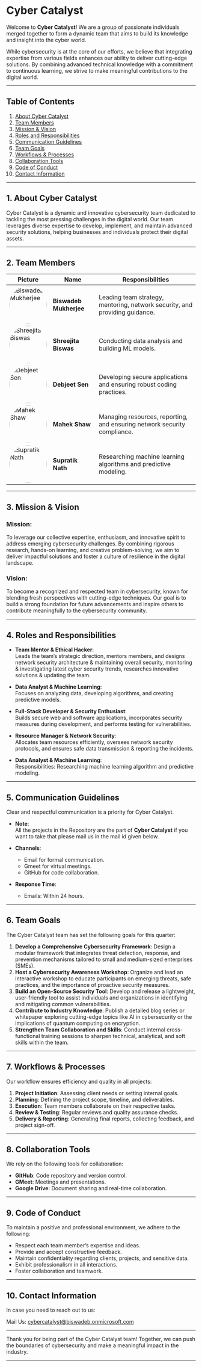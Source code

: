 # Cyber Catalyst

Welcome to **Cyber Catalyst**! We are a group of passionate individuals merged together to form a dynamic team that aims to build its knowledge and insight into the cyber world.

While cybersecurity is at the core of our efforts, we believe that integrating expertise from various fields enhances our ability to deliver cutting-edge solutions. By combining advanced technical knowledge with a commitment to continuous learning, we strive to make meaningful contributions to the digital world.

---

## Table of Contents
1. [About Cyber Catalyst](#1-about-cyber-catalyst)
2. [Team Members](#2-team-members)
3. [Mission & Vision](#3-mission--vision)
4. [Roles and Responsibilities](#4-roles-and-responsibilities)
5. [Communication Guidelines](#5-communication-guidelines)
6. [Team Goals](#6-team-goals)
7. [Workflows & Processes](#7-workflows--processes)
8. [Collaboration Tools](#8-collaboration-tools)
9. [Code of Conduct](#9-code-of-conduct)
10. [Contact Information](#10-contact-information)

---

## 1. About Cyber Catalyst
Cyber Catalyst is a dynamic and innovative cybersecurity team dedicated to tackling the most pressing challenges in the digital world. Our team leverages diverse expertise to develop, implement, and maintain advanced security solutions, helping businesses and individuals protect their digital assets.

---

## 2. Team Members

| Picture                                                                                                    | Name                       | Responsibilities                                                                                           |
|-----------------------------------------------------------------------------------------------------------|----------------------------|-----------------------------------------------------------------------------------------------------------|
| <img src="https://avatars.githubusercontent.com/u/65611656?v=4" alt="Biswadeb Mukherjee" style="border-radius:50%; width:100px; height:100px;">  | **Biswadeb Mukherjee**     | Leading team strategy, mentoring, network security, and providing guidance.                               |
| <img src="https://media.licdn.com/dms/image/v2/D4D03AQELAHEwQjkpUA/profile-displayphoto-shrink_800_800/B4DZRE1en9HcAk-/0/1736321659895?e=1743033600&v=beta&t=BS2Bl9iA6-yjI5AXXmNxOrIt2cGI3IB_SEY7MVWRxz4" alt="Shreejita Biswas" style="border-radius:50%; width:100px; height:100px;"> | **Shreejita Biswas**       | Conducting data analysis and building ML models.                                                          |
| <img src="path/to/image3.jpg" alt="Debjeet Sen" style="border-radius:50%; width:100px; height:100px;">     | **Debjeet Sen**            | Developing secure applications and ensuring robust coding practices.                                      |
| <img src="https://media.licdn.com/dms/image/v2/D5603AQGHYofZbdKl7A/profile-displayphoto-shrink_800_800/B56ZPpm1WrG4Ac-/0/1734791093876?e=1743033600&v=beta&t=WkCGzS1-DEIIyVUfeN6zKwQnkVWcaPHsKF_7ZXiUytE" alt="Mahek Shaw" style="border-radius:50%; width:100px; height:100px;"> | **Mahek Shaw**             | Managing resources, reporting, and ensuring network security compliance.                                   |
| <img src="https://media.licdn.com/dms/image/v2/D4E03AQFivav5oSKv7w/profile-displayphoto-shrink_800_800/B4EZP0jEVlGYAc-/0/1734974655751?e=1743033600&v=beta&t=AiSB_nwc-KsJdLhnreYdmm95PQ8UPTiH6A474pdCNrQ" alt="Supratik Nath" style="border-radius:50%; width:100px; height:100px;"> | **Supratik Nath**          | Researching machine learning algorithms and predictive modeling.                                                  |

---

## 3. Mission & Vision

### Mission:
To leverage our collective expertise, enthusiasm, and innovative spirit to address emerging cybersecurity challenges. By combining rigorous research, hands-on learning, and creative problem-solving, we aim to deliver impactful solutions and foster a culture of resilience in the digital landscape.

### Vision:
To become a recognized and respected team in cybersecurity, known for blending fresh perspectives with cutting-edge techniques. Our goal is to build a strong foundation for future advancements and inspire others to contribute meaningfully to the cybersecurity community.


---

## 4. Roles and Responsibilities

- **Team Mentor & Ethical Hacker**:  
  Leads the team’s strategic direction, mentors members, and designs network security architecture & maintaining overall security, monitoring & investigating latest cyber security trends, researches innovative solutions & updating the team.
  
- **Data Analyst & Machine Learning**:  
  Focuses on analyzing data, developing algorithms, and creating predictive models.
  
- **Full-Stack Developer & Security Enthusiast**:  
  Builds secure web and software applications, incorporates security measures during development, and performs testing for vulnerabilities.
  
- **Resource Manager & Network Security**:  
  Allocates team resources efficiently, oversees network security protocols, and ensures safe data transmission & reporting the incidents.
  
- **Data Analyst & Machine Learning**:  
  Responsibilities: Researching machine learning algorithm and predictive modeling.

---

## 5. Communication Guidelines

Clear and respectful communication is a priority for Cyber Catalyst.

- **Note**:  
  All the projects in the Repository are the part of **Cyber Catalyst** if you want to take that please mail us in the mail id given below.
  
- **Channels**:   
  - Email for formal communication.  
  - Gmeet for virtual meetings.  
  - GitHub for code collaboration.
  
- **Response Time**:  
  - Emails: Within 24 hours.  

---

## 6. Team Goals

The Cyber Catalyst team has set the following goals for this quarter:

1. **Develop a Comprehensive Cybersecurity Framework**: Design a modular framework that integrates threat detection, response, and prevention mechanisms tailored to small and medium-sized enterprises (SMEs).  
2. **Host a Cybersecurity Awareness Workshop**: Organize and lead an interactive workshop to educate participants on emerging threats, safe practices, and the importance of proactive security measures.  
3. **Build an Open-Source Security Tool**: Develop and release a lightweight, user-friendly tool to assist individuals and organizations in identifying and mitigating common vulnerabilities.  
4. **Contribute to Industry Knowledge**: Publish a detailed blog series or whitepaper exploring cutting-edge topics like AI in cybersecurity or the implications of quantum computing on encryption.  
5. **Strengthen Team Collaboration and Skills**: Conduct internal cross-functional training sessions to sharpen technical, analytical, and soft skills within the team.  

---

## 7. Workflows & Processes

Our workflow ensures efficiency and quality in all projects:

1. **Project Initiation**: Assessing client needs or setting internal goals.  
2. **Planning**: Defining the project scope, timeline, and deliverables.  
3. **Execution**: Team members collaborate on their respective tasks.  
4. **Review & Testing**: Regular reviews and quality assurance checks.  
5. **Delivery & Reporting**: Generating final reports, collecting feedback, and project sign-off.

---

## 8. Collaboration Tools

We rely on the following tools for collaboration:

- **GitHub**: Code repository and version control.   
- **GMeet**: Meetings and presentations.  
- **Google Drive**: Document sharing and real-time collaboration.

---

## 9. Code of Conduct

To maintain a positive and professional environment, we adhere to the following:

- Respect each team member’s expertise and ideas.  
- Provide and accept constructive feedback.  
- Maintain confidentiality regarding clients, projects, and sensitive data.  
- Exhibit professionalism in all interactions.  
- Foster collaboration and teamwork.

---

## 10. Contact Information

In case you need to reach out to us:

Mail Us: cybercatalyst@biswadeb.onmicrosoft.com

---

Thank you for being part of the Cyber Catalyst team! Together, we can push the boundaries of cybersecurity and make a meaningful impact in the industry.

---
